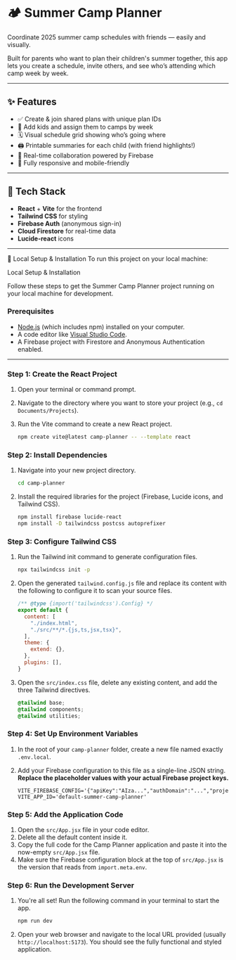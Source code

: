 # 🏕️ Summer Camp Planner

Coordinate 2025 summer camp schedules with friends — easily and visually.

Built for parents who want to plan their children's summer together, this app lets you create a schedule, invite others, and see who’s attending which camp week by week.

---

## ✨ Features

- ✅ Create & join shared plans with unique plan IDs
- 👧 Add kids and assign them to camps by week
- 🗓️ Visual schedule grid showing who’s going where
- 🖨️ Printable summaries for each child (with friend highlights!)
- 🔄 Real-time collaboration powered by Firebase
- 📱 Fully responsive and mobile-friendly

---

## 🧱 Tech Stack

- **React** + **Vite** for the frontend
- **Tailwind CSS** for styling
- **Firebase Auth** (anonymous sign-in)
- **Cloud Firestore** for real-time data
- **Lucide-react** icons

---

🔧 Local Setup & Installation
To run this project on your local machine:

 Local Setup & Installation

Follow these steps to get the Summer Camp Planner project running on your local machine for development.

### **Prerequisites**
* [Node.js](https://nodejs.org/) (which includes npm) installed on your computer.
* A code editor like [Visual Studio Code](https://code.visualstudio.com/).
* A Firebase project with Firestore and Anonymous Authentication enabled.

---

### **Step 1: Create the React Project**

1.  Open your terminal or command prompt.
2.  Navigate to the directory where you want to store your project (e.g., `cd Documents/Projects`).
3.  Run the Vite command to create a new React project.

    ```bash
    npm create vite@latest camp-planner -- --template react
    ```

### **Step 2: Install Dependencies**

1.  Navigate into your new project directory.

    ```bash
    cd camp-planner
    ```
2.  Install the required libraries for the project (Firebase, Lucide icons, and Tailwind CSS).

    ```bash
    npm install firebase lucide-react
    npm install -D tailwindcss postcss autoprefixer
    ```

### **Step 3: Configure Tailwind CSS**

1.  Run the Tailwind init command to generate configuration files.

    ```bash
    npx tailwindcss init -p
    ```
2.  Open the generated `tailwind.config.js` file and replace its content with the following to configure it to scan your source files.

    ```javascript
    /** @type {import('tailwindcss').Config} */
    export default {
      content: [
        "./index.html",
        "./src/**/*.{js,ts,jsx,tsx}",
      ],
      theme: {
        extend: {},
      },
      plugins: [],
    }
    ```
3.  Open the `src/index.css` file, delete any existing content, and add the three Tailwind directives.

    ```css
    @tailwind base;
    @tailwind components;
    @tailwind utilities;
    ```

### **Step 4: Set Up Environment Variables**

1.  In the root of your `camp-planner` folder, create a new file named exactly `.env.local`.
2.  Add your Firebase configuration to this file as a single-line JSON string. **Replace the placeholder values with your actual Firebase project keys.**

    ```
    VITE_FIREBASE_CONFIG='{"apiKey":"AIza...","authDomain":"...","projectId":"...","storageBucket":"...","messagingSenderId":"...","appId":"..."}'
    VITE_APP_ID='default-summer-camp-planner'
    ```

### **Step 5: Add the Application Code**

1.  Open the `src/App.jsx` file in your code editor.
2.  Delete all the default content inside it.
3.  Copy the full code for the Camp Planner application and paste it into the now-empty `src/App.jsx` file.
4.  Make sure the Firebase configuration block at the top of `src/App.jsx` is the version that reads from `import.meta.env`.

### **Step 6: Run the Development Server**

1.  You're all set! Run the following command in your terminal to start the app.

    ```bash
    npm run dev
    ```
2.  Open your web browser and navigate to the local URL provided (usually `http://localhost:5173`). You should see the fully functional and styled application.

